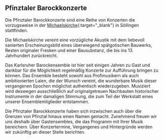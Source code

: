 ## Pfinztaler Barockkonzerte

Die Pfinztaler Barockkonzerte sind eine Reihe von Konzerten die vorzugsweise in der [Michaelskirche](http://www.ekiba.de/html/aktuell/aktuell_u.html?&cataktuell=&m=6677&artikel=5239){:target="_blank"} in Söllingen stattfinden.

Die Michaelskirche vereint eine vorzügliche Akustik mit dem liebevoll sanierten Erscheinungsbild eines überwiegend spätgotischen Bauwerks, Resten originaler Fresken und einer Bausubstanz, die bis ins 13. Jahrhundert zurückreicht.

Das Karlsruher Barockensemble ist hier seit einigen Jahren zu Gast und dankbar für die Möglichkeit regelmäßig Konzerte zur Aufführung bringen zu können. Das Ensemble besteht sowohl aus Profimusikern als auch ambitionierten Laien, die der Wunsch vereint, die wunderbare Musik dieser vergangenen Epochen möglichst authentisch wiederzugeben. Musiziert wird deswegen ausschließlich auf originalgetreuen Nachbauten historischer Instrumente in der damaligen Stimmung, die zum Teil der Werkstatt eines unserer Ensemblemitglieder entstammen.

Die Pfinztaler Barockkonzerte haben sich inzwischen auch über die Grenzen von Pfinztal hinaus einen Namen gemacht. Zunehmend freuen wir uns deshalb über Gastensembles, die das Programm mit Ihrer Musik bereichern. Über Konzertermine, Vergangenes und Hintergründe werden wir zukünftig an dieser Stelle berichten.
